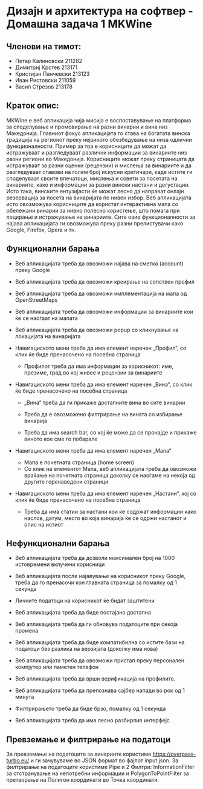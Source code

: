 # Дизајн и архитектура на софтвер - Домашна задача 1 MKWine

## Членови на тимот:
* Петар Калиновски 211282
* Димитриј Крстев 213171
* Кристијан Панчевски 213123
* Иван Ристовски 211059
* Васил Стрезов 213178
## Краток опис:


MKWine е веб апликација чија мисија е воспоставување на платформа за споделување и промовирање на разни винарии и вина низ Македонија. Главниот фокус апликацијата го става на богатата винска традиција на регионот преку нејзиното обезбедување на низа одлични функционалности. Пример за тоа е корисниците да можат да истражуваат и разгледуваат различни информации за винариите низ разни региони во Македонија. Корисниците можат преку страницата да истражуваат за разни оценки (рецензии) и мислења за винариите и да разгледуваат ставови на голем број искусни критичари, каде истите ги споделуваат своите впечатоци, мислења и совети за посетата на винариите, како и информации за разни вински настани и дегустации. Исто така, винските ентузијасти ќе можат лесно да направат онлајн резервација за посета на винаријата по нивен избор. Веб апликацијата исто овозможува корисниците да користат интерактивна мапа со обележани винарии за нивно полесно користење, што помага при лоцирање и истражување на винариите. Сите овие функционалности за најава апликацијата ги овозможува преку разни прелистувачи како Google, Firefox, Opera и тн.


## Функционални барања

* Веб апликацијата треба да овозможи најава на сметка (account) преку Google

* Веб апликацијата треба да овозможи креирање на сопствен профил 

* Веб апликацијата треба да овозможи имплементација на мапа од OpenStreetMaps 

* Веб апликацијата треба да овозможи информации за винариите кои ќе се наоѓаат на мапата

* Веб апликацијата треба да овозможи popup со кликнување на локацијата на винаријата 

* Навигациското мени треба да има елемент наречен „Профил“, со клик ќе биде пренасочено на посебна страница

  * Профилот треба да има информации за корисникот: име, презиме, град во кој живее и рецензии за винариите
  
* Навигациското мени треба да има елемент наречен „Вина“, со клик ќе биде пренасочено на посебна страница 

  * „Вина“ треба да ги прикаже достапните вина во сите винарии

  * Треба да е овозможено филтрирање на вината со избирање винарија 

  * Треба да има search bar, со кој ќе може да се пронајде и прикаже виното кое сме го побарале

* Навигациското мени треба да има елемент наречен „Мапа“
  * Мапа е почетната страница (home screen)
  * Со клик на елементот Мапа, веб апликацијата треба да овозможи враќање на почетната страница доколку се наоѓаме на некоја од другите горенаведени страници
  
* Навигациското мени треба да има елемент наречен „Настани“, кој со клик ќе биде пренасочено на посебна страница
  * Треба да има статии за настани кои ќе содржат информации како наслов, датум, место во која винарија ќе се одржи настанот и опис на  истиот


## Нефункционални барања


* Веб апликацијата треба да дозволи максимален број на 1000 истовремени вклучени корисници 

* Веб апликацијата после најавување на корисникот преку Google, треба да го пренасочи кон главната страница за помалку од 1 секунда 

* Личните податоци на корисникот ќе бидат заштитени

* Веб апликацијата треба да биде постајано достапна

* Веб апликацијата треба да ги обновува податоците при секоја промена 

* Веб апликацијата треба да биде компатибилна со истите бази на податоци без разлика на верзијата (доколку има нова) 

* Веб апликацијата треба да овозможи пристап преку персонален компјутер или паметен телефон 

* Веб апликацијата треба да врши верификација на профилите. 

* Веб апликацијата треба да препознава сајбер напади во рок од 1 минута 

* Филтрирањето треба да биде брзо, помалку од 1 секунда 

* Веб апликацијата треба да има лесно разбирлив интерфејс

## Превземање и филтрирање на податоци

За превземање на податоците за винариите користиме https://overpass-turbo.eu/ и ги зачувуваме во JSON формат во фајлот input.json. За филтрирање на податоците користиме Pipe и 2 Филтри: InformationFilter за отстранување на непотребни информации и PolygonToPointFilter за претворање на Полигон координати во Точка координати.
